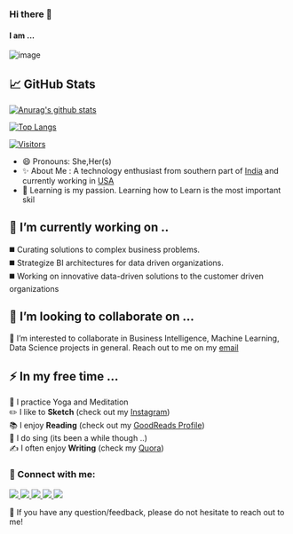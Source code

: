 ### Hi there 👋
#### I am ...


<!--**venkata-pavani/venkata-pavani** is a ✨ _special_ ✨ repository because its `README.md` (this file) appears on your GitHub profile. -->



![image](https://user-images.githubusercontent.com/12963112/137175451-ae3ac72b-7eee-4132-ae15-514b2410c8b2.png)

## 📈 GitHub Stats 

[![Anurag's github stats](https://github-readme-stats.vercel.app/api?username=venkata-pavani)](https://github.com/venkata-pavani)

[![Top Langs](https://github-readme-stats.vercel.app/api/top-langs/?username=venkata-pavani&layout=compact)](https://github.com/venkata-pavani)

[![Visitors](https://visitor-badge.glitch.me/badge?page_id=venkata-pavani.venkata-pavani)](https://github.com/venkata-pavani/)

- 😄 Pronouns: She,Her(s)
- ✨ About Me : A technology enthusiast from southern part of <a href = "https://en.wikipedia.org/wiki/Visakhapatnam">India</a> and currently working in <a href = "https://en.wikipedia.org/wiki/Wichita,_Kansas">USA</a>
- 🌱 Learning is my passion. Learning how to Learn is the most important skil

## 🔭 I’m currently working on ..

◼️ Curating solutions to complex business problems. <br>
◼️ Strategize BI architectures for data driven organizations. <br>
◼️ Working on innovative data-driven solutions to the customer driven organizations


## 👯 I’m looking to collaborate on ...

👀 I’m interested to collaborate in Business Intelligence, Machine Learning, Data Science projects in general. Reach out to me on my <a href="mailto:venkatapavani2017@gmail.com" target="_blank" rel="noopener">email</a>


## ⚡ In my free time ...

🧘 I practice Yoga and Meditation <br>
✏️ I like to **Sketch** (check out my <a href="https://www.instagram.com/sketches_by_pavani/" target="_blank" rel="noopener noreferrer">Instagram</a>) <br>
📚 I enjoy **Reading** (check out my <a href="https://www.goodreads.com/user/show/66469057-pavani-nvl" target="_blank" rel="noopener noreferrer"> GoodReads Profile</a>) <br>
🎤 I do sing (its been a while though ..) <br>
✍️ I often enjoy **Writing** (check my <a href="https://www.quora.com/profile/Pavani-N-40" target="_blank" rel="noopener noreferrer">Quora</a>)
 
<!-- ⚡ Fun fact: ...

-- I like reading Calvin and Hobbes 😛 -->

### 🤝 Connect with me:

<!--<a href="https://www.linkedin.com/in/pavani-nrusimhadevara/" target="_blank"><img align="left" src="linkedin.png" alt="Pavani | LinkedIn" width="31px"/></a>
<a href="https://www.instagram.com/sketches_by_pavani/" target="_blank" rel="noopener"><img align="left" src="insta.png" alt="Pavani | Instagram" width="31px"/></a> 
<a href="mailto:venkatapavani2017@gmail.com" target="_blank" rel="noopener"><img align="left" src="gmail.png" alt="Pavani | Gmail" width="31px"/></a>
<a href="https://www.quora.com/profile/Pavani-N-40" target="_blank" rel="noopener"><img align="left" src="quora.png" alt="Pavani | Quora" width="31px"/></a>
<a href="https://www.hackerrank.com/venkatapavani201" target="_blank" rel="noopener"><img align="left" src="hckerrank.png" alt="Pavani | HackerRank" width="31px"/></a>-->

<a href="https://www.linkedin.com/in/pavani-nrusimhadevara/">
	<img src="https://img.shields.io/badge/LinkedIn-0077B5?style=for-the-badge&logo=linkedin&logoColor=white" />
</a>
<a href="https://www.quora.com/profile/Pavani-N-40/">
	<img src="https://img.shields.io/badge/-QUORA-red?style=for-the-badge&logo=quora&logoColor=white" /> 
</a>


<a href="https://github.com/venkata-pavani">
	<img src="https://img.shields.io/badge/GitHub-100000?style=for-the-badge&logo=github&logoColor=white" />
</a>
<a href="https://www.hackerrank.com/venkatapavani201">
	<img src="https://img.shields.io/badge/-Hackerrank-2EC866?style=for-the-badge&logo=HackerRank&logoColor=white" />
</a>
<a href="https://www.kaggle.com/pavani2018">
	<img src="https://img.shields.io/badge/Kaggle-20BEFF?style=for-the-badge&logo=Kaggle&logoColor=white" />
</a>


💬 If you have any question/feedback, please do not hesitate to reach out to me!
